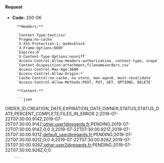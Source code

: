 #### Request

* **Code:** 200 OK

        **Headers:**

        `Content-Type:text/csv`
        `Pragma:no-cache`
        `X-XSS-Protection:1; mode=block`
        `X-Frame-Options:DENY`
        `Expires:0`
        `X-Content-Type-Options:nosniff`
        `Access-Control-Allow-Headers:authorization, content-type, scope`
        `Content-Disposition:attachment;filename=orders.csv`
        `Access-Control-Max-Age:3600`
        `Access-Control-Allow-Origin:*`
        `Cache-Control:no-cache, no-store, max-age=0, must-revalidate`
        `Access-Control-Allow-Methods:POST, PUT, GET, OPTIONS, DELETE`

        **Content:**

        ```json
    
ORDER_ID;CREATION_DATE;EXPIRATION_DATE;OWNER;STATUS;STATUS_DATE;PERCENT_COMPLETE;FILES_IN_ERROR
2;2019-07-22T07:30:00.914Z;2019-07-25T07:30:00.914Z;other.user1@regards.fr;PENDING;2019-07-22T07:30:00.914Z;0;0
3;2019-07-22T07:30:00.921Z;2019-07-25T07:30:00.921Z;default_user@regards.fr;PENDING;2019-07-22T07:30:00.921Z;0;0
4;2019-07-22T07:30:00.926Z;2019-07-25T07:30:00.926Z;other.user2@regards.fr;PENDING;2019-07-22T07:30:00.926Z;0;0

        ```
